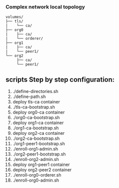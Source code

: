 ### Complex network local topology

```
volumes/
├── tls/
|    └── ca/ 
├── org0
|    ├── ca/
|    └── orderer/  
├── org1
|    ├── ca/
|    └── peer1/ 
└── org2
     ├── ca/
     └── peer1/ 
```

## scripts Step by step configuration:

1. ./define-directories.sh
2. ./define-path.sh
3. deploy tls-ca container
4. ./tls-ca-bootstrap.sh
5. deploy org0-ca container
6. ./org0-ca-bootstrap.sh
7. deploy org1-ca container
8. ./org1-ca-bootstrap.sh
9. deploy org2-ca container
10. ./org2-ca-bootstrap.sh
11. ./org1-peer1-bootstrap.sh
12. ./enroll-org1-admin.sh
13. ./org2-peer1-bootstrap.sh
14. ./enroll-org2-admin.sh
15. deploy org1-peer1 container
16. deploy org2-peer2 container
17. ./enroll-org0-orderer.sh
18. ./enroll-org0-admin.sh

